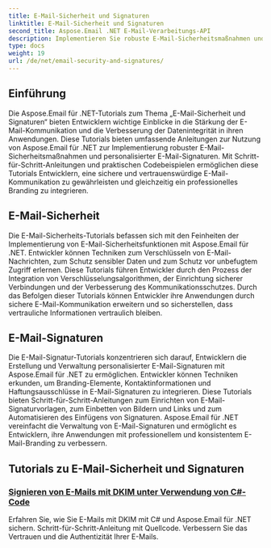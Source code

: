 ```yaml
---
title: E-Mail-Sicherheit und Signaturen
linktitle: E-Mail-Sicherheit und Signaturen
second_title: Aspose.Email .NET E-Mail-Verarbeitungs-API
description: Implementieren Sie robuste E-Mail-Sicherheitsmaßnahmen und personalisierte Signaturen mit Aspose.Email für .NET-Tutorials. Sorgen Sie für sichere Kommunikation und professionelles Branding.
type: docs
weight: 19
url: /de/net/email-security-and-signatures/
---
```


## Einführung

Die Aspose.Email für .NET-Tutorials zum Thema „E-Mail-Sicherheit und Signaturen“ bieten Entwicklern wichtige Einblicke in die Stärkung der E-Mail-Kommunikation und die Verbesserung der Datenintegrität in ihren Anwendungen. Diese Tutorials bieten umfassende Anleitungen zur Nutzung von Aspose.Email für .NET zur Implementierung robuster E-Mail-Sicherheitsmaßnahmen und personalisierter E-Mail-Signaturen. Mit Schritt-für-Schritt-Anleitungen und praktischen Codebeispielen ermöglichen diese Tutorials Entwicklern, eine sichere und vertrauenswürdige E-Mail-Kommunikation zu gewährleisten und gleichzeitig ein professionelles Branding zu integrieren.

## E-Mail-Sicherheit

Die E-Mail-Sicherheits-Tutorials befassen sich mit den Feinheiten der Implementierung von E-Mail-Sicherheitsfunktionen mit Aspose.Email für .NET. Entwickler können Techniken zum Verschlüsseln von E-Mail-Nachrichten, zum Schutz sensibler Daten und zum Schutz vor unbefugtem Zugriff erlernen. Diese Tutorials führen Entwickler durch den Prozess der Integration von Verschlüsselungsalgorithmen, der Einrichtung sicherer Verbindungen und der Verbesserung des Kommunikationsschutzes. Durch das Befolgen dieser Tutorials können Entwickler ihre Anwendungen durch sichere E-Mail-Kommunikation erweitern und so sicherstellen, dass vertrauliche Informationen vertraulich bleiben.

## E-Mail-Signaturen

Die E-Mail-Signatur-Tutorials konzentrieren sich darauf, Entwicklern die Erstellung und Verwaltung personalisierter E-Mail-Signaturen mit Aspose.Email für .NET zu ermöglichen. Entwickler können Techniken erkunden, um Branding-Elemente, Kontaktinformationen und Haftungsausschlüsse in E-Mail-Signaturen zu integrieren. Diese Tutorials bieten Schritt-für-Schritt-Anleitungen zum Einrichten von E-Mail-Signaturvorlagen, zum Einbetten von Bildern und Links und zum Automatisieren des Einfügens von Signaturen. Aspose.Email für .NET vereinfacht die Verwaltung von E-Mail-Signaturen und ermöglicht es Entwicklern, ihre Anwendungen mit professionellem und konsistentem E-Mail-Branding zu verbessern.


## Tutorials zu E-Mail-Sicherheit und Signaturen

### [Signieren von E-Mails mit DKIM unter Verwendung von C#-Code](./signing-emails-with-dkim-using-csharp-code/)
Erfahren Sie, wie Sie E-Mails mit DKIM mit C# und Aspose.Email für .NET sichern. Schritt-für-Schritt-Anleitung mit Quellcode. Verbessern Sie das Vertrauen und die Authentizität Ihrer E-Mails.